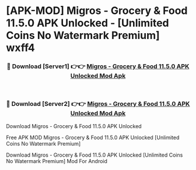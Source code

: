 # [APK-MOD] Migros - Grocery & Food 11.5.0 APK Unlocked - [Unlimited Coins No Watermark Premium] wxff4



<div align="center">
<h3>🔴 Download [Server1] 👉👉 <a href="https://momento.my/?title=Migros_-_Grocery_&_Food_11.5.0_APK_Unlocked">Migros - Grocery & Food 11.5.0 APK Unlocked Mod Apk</a></h3><br>

<h3>🔴 Download [Server2] 👉👉 <a href="https://momento.my/?title=Migros_-_Grocery_&_Food_11.5.0_APK_Unlocked">Migros - Grocery & Food 11.5.0 APK Unlocked Mod Apk</a></h3>
</div>



Download Migros - Grocery & Food 11.5.0 APK Unlocked 

Free APK MOD Migros - Grocery & Food 11.5.0 APK Unlocked [Unlimited Coins No Watermark Premium]

Download Migros - Grocery & Food 11.5.0 APK Unlocked [Unlimited Coins No Watermark Premium] Mod For Android
